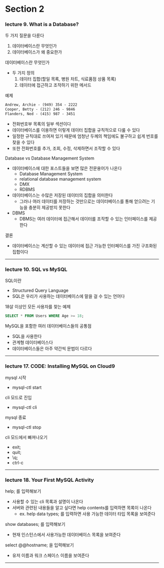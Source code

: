 # Section 2

### lecture 9. What is a Database?

두 가지 질문을 다룬다
1. 데이터베이스란 무엇인가
2. 데이터베이스가 왜 중요한가

데이터베이스란 무엇인가
* 두 가지 정의
  1. 데이터 집합(할일 목록, 병원 차트, 식료품점 상품 목록)
  2. 데이터에 접근하고 조작하기 위한 메서드

예제
```txt
Andrew, Archie - (949) 354 - 2222
Cooper, Betty - (212) 246 - 9846
Flanders, Ned - (415) 987 - 3451
```
* 전화번호부 목록의 일부 섹션이다
* 데이터베이스를 이용하면 이렇게 데이터 집합을 규칙적으로 다룰 수 있다
* 일정한 규칙대로 쓰여져 있기 때문에 엄청난 두께의 책임에도 불구하고 쉽게 번호를 찾을 수 있다
* 또한 전화번호를 추가, 조회, 수정, 삭제하면서 조작할 수 있다

Database vs Database Management System
* 데이터베이스에 대한 포스트들을 보면 많은 전문용어가 나온다
  - Database Management System
  - relational database management system
  - DMX
  - RDBMS
* 데이터베이스는 수많은 저장된 데이터의 집합을 의미한다
  - 그러나 여러 데이터를 저장하는 것만으로는 데이터베이스를 통해 얻으려는 기능을 충분히 제공받지 못한다
* DBMS
  - DBMS는 여러 데이터에 접근해서 데이터를 조작할 수 있는 인터페이스를 제공한다

결론
* 데이터베이스는 계산할 수 있는 데이터에 접근 가능한 인터페이스를 가진 구조화된 집합이다

---

### lecture 10. SQL vs MySQL

SQL이란
* Structured Query Language
* SQL은 우리가 사용하는 데이터베이스에 말을 걸 수 있는 언어다

18살 이상인 모든 사용자를 찾는 예제
```sql
SELECT * FROM Users WHERE Age >= 18;
```

MySQL을 포함한 여러 데이터베이스들의 공통점
* SQL을 사용한다
* 관계형 데이터베이스다
* 데이터베이스들은 아주 약간씩 문법이 다르다

---

### lecture 17. CODE: Installing MySQL on Cloud9

mysql 시작
* mysql-ctl start
 
cli 모드로 진입
* mysql-ctl cli
 
mysql 종료
* mysql-ctl stop
 
cli 모드에서 빠져나오기
* exit;
* quit;
* \q;
* ctrl-c

---

### lecture 18. Your First MySQL Activity

help; 를 입력해보기
* 사용할 수 있는 cli 목록과 설명이 나온다
* 서버와 관련된 내용들을 알고 싶다면 help contents를 입력하면 목록이 나온다
  - ex. help data types; 를 입력하면 사용 가능한 데이터 타입 목록을 보여준다

show databases; 를 입력해보기
* 현재 인스턴스에서 사용가능한 데이터베이스 목록을 보여준다

select @@hostname; 을 입력해보기
* 유저 이름과 워크 스페이스 이름을 보여준다

---